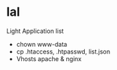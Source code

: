lal
===

Light Application list

- chown www-data
- cp .htaccess, .htpasswd, list.json
- Vhosts apache & nginx
